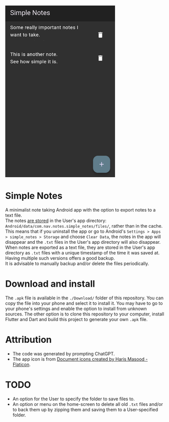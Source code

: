 ![Alt text](gallery/SimpleNotes.png?raw=true "Sample screenshot of Simple Notes")  

# Simple Notes
A minimalist note taking Android app with the option to export notes to a text file.  
The notes [are stored](https://docs.hivedb.dev/#/more/limitations) in the User's app directory: `Android/data/com.nav.notes.simple_notes/files/`, rather than in the cache. This means that if you uninstall the app or go to Android's `Settings > Apps > simple_notes > Storage` and choose `Clear Data`, the notes in the app will disappear and the `.txt` files in the User's app directory will also disappear.   
When notes are exported as a text file, they are stored in the User's app directory as `.txt` files with a unique timestamp of the time it was saved at. Having multiple such versions offers a good backup.   
It is advisable to manually backup and/or delete the files periodically.  

# Download and install
The `.apk` file is available in the `./Download/` folder of this repository. You can copy the file into your phone and select it to install it. You may have to go to your phone's settings and enable the option to install from unknown sources. The other option is to clone this repository to your computer, install Flutter and Dart and build this project to generate your own `.apk` file.  

# Attribution
* The code was generated by prompting ChatGPT.
* The app icon is from [Document icons created by Haris Masood - Flaticon](https://www.flaticon.com/free-icons/document).

# TODO
* An option for the User to specify the folder to save files to.  
* An option or menu on the home-screen to delete all old `.txt` files and/or to back them up by zipping them and saving them to a User-specified folder.

